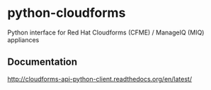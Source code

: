 # python-cloudforms
Python interface for Red Hat Cloudforms (CFME) / ManageIQ (MIQ) appliances

## Documentation
http://cloudforms-api-python-client.readthedocs.org/en/latest/
